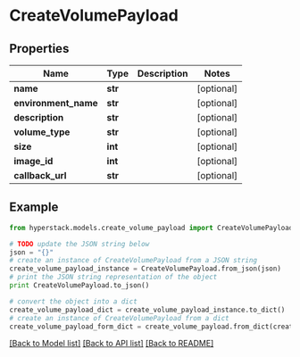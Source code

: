 # CreateVolumePayload


## Properties

Name | Type | Description | Notes
------------ | ------------- | ------------- | -------------
**name** | **str** |  | [optional] 
**environment_name** | **str** |  | [optional] 
**description** | **str** |  | [optional] 
**volume_type** | **str** |  | [optional] 
**size** | **int** |  | [optional] 
**image_id** | **int** |  | [optional] 
**callback_url** | **str** |  | [optional] 

## Example

```python
from hyperstack.models.create_volume_payload import CreateVolumePayload

# TODO update the JSON string below
json = "{}"
# create an instance of CreateVolumePayload from a JSON string
create_volume_payload_instance = CreateVolumePayload.from_json(json)
# print the JSON string representation of the object
print CreateVolumePayload.to_json()

# convert the object into a dict
create_volume_payload_dict = create_volume_payload_instance.to_dict()
# create an instance of CreateVolumePayload from a dict
create_volume_payload_form_dict = create_volume_payload.from_dict(create_volume_payload_dict)
```
[[Back to Model list]](../README.md#documentation-for-models) [[Back to API list]](../README.md#documentation-for-api-endpoints) [[Back to README]](../README.md)


